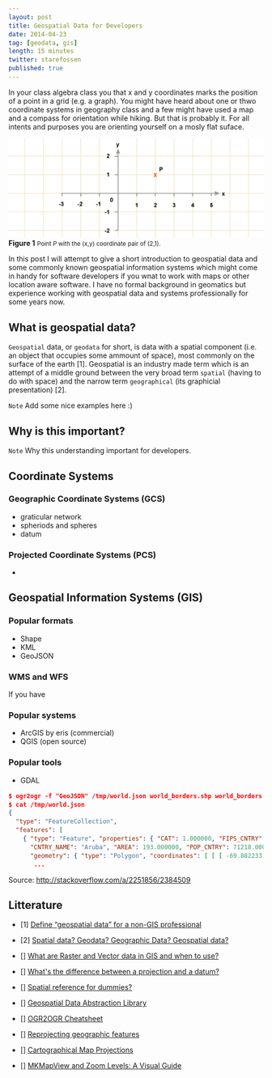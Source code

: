 ```yaml
---
layout: post
title: Geospatial Data for Developers
date: 2014-04-23
tag: [geodata, gis]
length: 15 minutes
twitter: starefossen
published: true
---
```


In your class algebra class you that x and y coordinates marks the position of a point in a grid
(e.g. a graph). You might have heard about one or thwo coordinate systems in geography class and a
few might have used a map and a compass for orientation while hiking. But that is probably it. For
all intents and purposes you are orienting yourself on a mosly flat suface.

<div class="thumbnail">
  <img src="/uploads/2014/04/23/graph_4.gif" alt="...">
  <div class="caption"><strong>Figure 1</strong> <small>Point <em>P</em> with the (x,y) coordinate pair of (2,1).</small></div>
</div>

In this post I will attempt to give a short introduction to geospatial data and some commonly known
geospatial information systems which might come in handy for software developers if you wnat to work
with maps or other location aware software. I have no formal background in geomatics but experience
working with geospatial data and systems professionally for some years now.

## What is geospatial data?

`Geospatial` data, or `geodata` for short, is data with a spatial component (i.e. an object that
occupies some ammount of space), most commonly on the surface of the earth [1]. Geospatial is an
industry made term which is an attempt of a middle ground between the very broad term `spatial`
(having to do with space) and the narrow term `geographical` (its graphicial presentation) [2].

`Note` Add some nice examples here :)

## Why is this important?

`Note` Why this understanding important for developers.

## Coordinate Systems

### Geographic Coordinate Systems (GCS)

* graticular network
* spheriods and spheres
* datum

### Projected Coordinate Systems (PCS)

*

## Geospatial Information Systems (GIS)

### Popular formats

* Shape
* KML
* GeoJSON

### WMS and WFS

If you have

### Popular systems

* ArcGIS by eris (commercial)
* QGIS (open source)


### Popular tools

* GDAL

```json
$ ogr2ogr -f "GeoJSON" /tmp/world.json world_borders.shp world_borders
$ cat /tmp/world.json
{
  "type": "FeatureCollection",
  "features": [
    { "type": "Feature", "properties": { "CAT": 1.000000, "FIPS_CNTRY": "AA",
      "CNTRY_NAME": "Aruba", "AREA": 193.000000, "POP_CNTRY": 71218.000000 },
      "geometry": { "type": "Polygon", "coordinates": [ [ [ -69.882233, ...
       ...
```
Source: http://stackoverflow.com/a/2251856/2384509

## Litterature

* [1] [Define “geospatial data” for a non-GIS professional](http://gis.stackexchange.com/questions/735)
* [2] [Spatial data? Geodata? Geographic Data? Geospatial data?](http://gis.stackexchange.com/questions/34733)
* [] [What are Raster and Vector data in GIS and when to use?](http://gis.stackexchange.com/questions/7077)
* [] [What's the difference between a projection and a datum?](http://gis.stackexchange.com/questions/664)
* [] [Spatial reference for dummies?](http://gis.stackexchange.com/questions/22996)

* [] [Geospatial Data Abstraction Library](http://www.gdal.org)
* [] [OGR2OGR Cheatsheet](http://www.bostongis.com/PrinterFriendly.aspx?content_name=ogr_cheatsheet)
* [] [Reprojecting geographic features](http://www.directionsmag.com/articles/reprojecting-grids/124167)
* [] [Cartographical Map Projections](http://www.progonos.com/furuti/MapProj/Normal/TOC/cartTOC.html)
* [] [MKMapView and Zoom Levels: A Visual Guide](http://troybrant.net/blog/2010/01/mkmapview-and-zoom-levels-a-visual-guide/)

